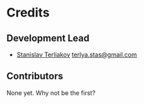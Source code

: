 # Credits

## Development Lead

- [Stanislav Terliakov](https://github.com/sterliakov) <terlya.stas@gmail.com>

## Contributors

None yet. Why not be the first?

